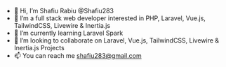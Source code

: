 - 👋 Hi, I’m Shafiu Rabiu @Shafiu283
- 👀 I’m a full stack web developer interested in PHP, Laravel, Vue.js, TailwindCSS, Livewire & Inertia.js
- 🌱 I’m currently learning Laravel Spark
- 💞️ I’m looking to collaborate on Laravel, Vue.js, TailwindCSS, Livewire & Inertia.js Projects
- 📫 You can reach me shafiu283@gmail.com

<!---
Shafiu283/Shafiu283 is a ✨ special ✨ repository because its `README.md` (this file) appears on your GitHub profile.
You can click the Preview link to take a look at your changes.
--->

